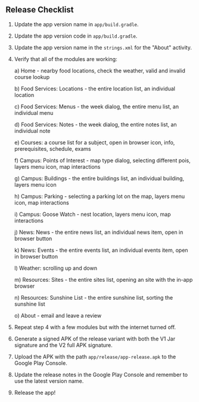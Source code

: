 ## Release Checklist
1. Update the app version name in `app/build.gradle`.

2. Update the app version code in `app/build.gradle`.

3. Update the app version name in the `strings.xml` for the "About" activity.

4. Verify that all of the modules are working:
	
	a) Home - nearby food locations, check the weather, valid and invalid course lookup
	
	b) Food Services: Locations - the entire location list, an individual location
	
	c) Food Services: Menus - the week dialog, the entire menu list, an individual menu
	
	d) Food Services: Notes - the week dialog, the entire notes list, an individual note
	
	e) Courses: a course list for a subject, open in browser icon, info, prerequisites, schedule, exams
	
	f) Campus: Points of Interest - map type dialog, selecting different pois, layers menu icon, map interactions
	
	g) Campus: Buildings - the entire buildings list, an individual building, layers menu icon
	
	h) Campus: Parking - selecting a parking lot on the map, layers menu icon,  map interactions
	
	i) Campus: Goose Watch - nest location, layers menu icon, map interactions
	
	j) News: News - the entire news list, an individual news item, open in browser button
	
	k) News: Events - the entire events list, an individual events item, open in browser button
	
	l) Weather: scrolling up and down
	
	m) Resources: Sites - the entire sites list, opening an site with the in-app browser
	
	n) Resources: Sunshine List - the entire sunshine list, sorting the sunshine list
	
	o) About - email and leave a review
	
5. Repeat step 4 with a few modules but with the internet turned off.

6. Generate a signed APK of the release variant with both the V1 Jar signature and the V2 full APK signature.

7. Upload the APK with the path `app/release/app-release.apk` to the Google Play Console.

8. Update the release notes in the Google Play Console and remember to use the latest version name.

9. Release the app!
